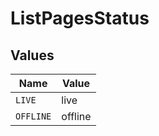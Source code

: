 # ListPagesStatus


## Values

| Name      | Value     |
| --------- | --------- |
| `LIVE`    | live      |
| `OFFLINE` | offline   |